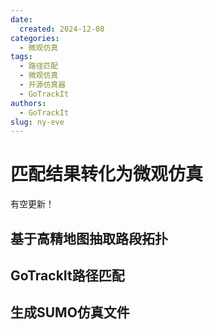 ```yaml
---
date:
  created: 2024-12-08
categories:
  - 微观仿真
tags:
  - 路径匹配
  - 微观仿真
  - 开源仿真器
  - GoTrackIt
authors:
  - GoTrackIt
slug: ny-eve
---
```


# 匹配结果转化为微观仿真

有空更新！

## 基于高精地图抽取路段拓扑

## GoTrackIt路径匹配

## 生成SUMO仿真文件


